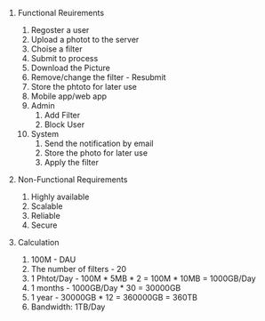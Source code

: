1. Functional Reuirements
    1. Regoster a user
    2. Upload a photot to the server
    3. Choise a filter
    4. Submit to process
    5. Download the Picture
    7. Remove/change the filter - Resubmit
    8. Store the phtoto for later use
    9. Mobile app/web app
    10. Admin 
        1. Add Filter
        2. Block User
    11. System
        1. Send the notification by email
        2. Store the photo for later use
        3. Apply the filter
2. Non-Functional Requirements
    1. Highly available
    2. Scalable
    3. Reliable
    4. Secure

3.  Calculation
    1. 100M - DAU
    2. The number of filters - 20
    3. 1 Phtot/Day - 100M * 5MB * 2 = 100M * 10MB =  1000GB/Day
    4. 1 months - 1000GB/Day * 30 = 30000GB
    5. 1 year - 30000GB * 12 = 360000GB = 360TB
    6. Bandwidth: 1TB/Day


